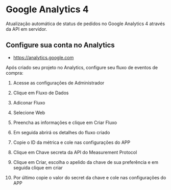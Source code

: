 # Google Analytics 4

Atualização automática de status de pedidos no Google Analytics 4 através da API em servidor.

## Configure sua conta no Analytics

* https://analytics.google.com

Após criado seu projeto no Analytics, configure seu fluxo de eventos de compra:

1) Acesse as configurações de Administrador 

2) Clique em Fluxo de Dados

3) Adiconar Fluxo

4) Selecione Web

5) Preencha as informações e clique em Criar Fluxo

6) Em seguida abrirá os detalhes do fluxo criado

7) Copie o ID da métrica e cole nas configurações do APP

8) Clique em Chave secreta da API do Measurement Protocol

9) Clique em Criar, escolha o apelido da chave de sua preferência e em seguida clique em criar 

10) Por último copie o valor do secret da chave e cole nas configurações do APP
